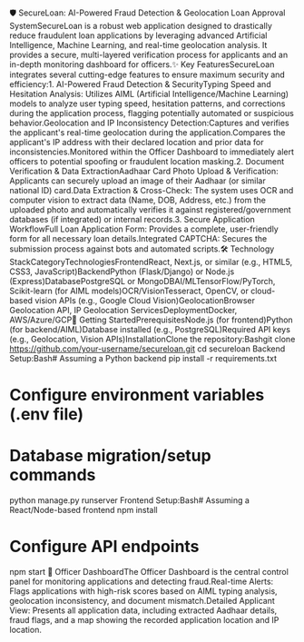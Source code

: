 🛡️ SecureLoan: AI-Powered Fraud Detection & Geolocation Loan Approval SystemSecureLoan is a robust web application designed to drastically reduce fraudulent loan applications by leveraging advanced Artificial Intelligence, Machine Learning, and real-time geolocation analysis. It provides a secure, multi-layered verification process for applicants and an in-depth monitoring dashboard for officers.✨ Key FeaturesSecureLoan integrates several cutting-edge features to ensure maximum security and efficiency:1. AI-Powered Fraud Detection & SecurityTyping Speed and Hesitation Analysis: Utilizes AIML (Artificial Intelligence/Machine Learning) models to analyze user typing speed, hesitation patterns, and corrections during the application process, flagging potentially automated or suspicious behavior.Geolocation and IP Inconsistency Detection:Captures and verifies the applicant's real-time geolocation during the application.Compares the applicant's IP address with their declared location and prior data for inconsistencies.Monitored within the Officer Dashboard to immediately alert officers to potential spoofing or fraudulent location masking.2. Document Verification & Data ExtractionAadhaar Card Photo Upload & Verification: Applicants can securely upload an image of their Aadhaar (or similar national ID) card.Data Extraction & Cross-Check: The system uses OCR and computer vision to extract data (Name, DOB, Address, etc.) from the uploaded photo and automatically verifies it against registered/government databases (if integrated) or internal records.3. Secure Application WorkflowFull Loan Application Form: Provides a complete, user-friendly form for all necessary loan details.Integrated CAPTCHA: Secures the submission process against bots and automated scripts.🛠️ Technology StackCategoryTechnologiesFrontendReact, Next.js, or similar (e.g., HTML5, CSS3, JavaScript)BackendPython (Flask/Django) or Node.js (Express)DatabasePostgreSQL or MongoDBAI/MLTensorFlow/PyTorch, Scikit-learn (for AIML models)OCR/VisionTesseract, OpenCV, or cloud-based vision APIs (e.g., Google Cloud Vision)GeolocationBrowser Geolocation API, IP Geolocation ServicesDeploymentDocker, AWS/Azure/GCP🚀 Getting StartedPrerequisitesNode.js (for frontend)Python (for backend/AIML)Database installed (e.g., PostgreSQL)Required API keys (e.g., Geolocation, Vision APIs)InstallationClone the repository:Bashgit clone https://github.com/your-username/secureloan.git
cd secureloan
Backend Setup:Bash# Assuming a Python backend
pip install -r requirements.txt
# Configure environment variables (.env file)
# Database migration/setup commands
python manage.py runserver
Frontend Setup:Bash# Assuming a React/Node-based frontend
npm install
# Configure API endpoints
npm start
👤 Officer DashboardThe Officer Dashboard is the central control panel for monitoring applications and detecting fraud.Real-time Alerts: Flags applications with high-risk scores based on AIML typing analysis, geolocation inconsistency, and document mismatch.Detailed Applicant View: Presents all application data, including extracted Aadhaar details, fraud flags, and a map showing the recorded application location and IP location.
